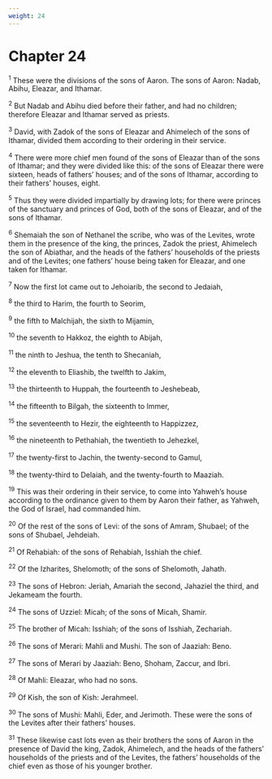 ```yaml
---
weight: 24
---
```


# Chapter 24

<sup>1</sup> These were the divisions of the sons of Aaron. The sons of Aaron: Nadab, Abihu, Eleazar, and Ithamar. 

<sup>2</sup> But Nadab and Abihu died before their father, and had no children; therefore Eleazar and Ithamar served as priests. 

<sup>3</sup> David, with Zadok of the sons of Eleazar and Ahimelech of the sons of Ithamar, divided them according to their ordering in their service. 

<sup>4</sup> There were more chief men found of the sons of Eleazar than of the sons of Ithamar; and they were divided like this: of the sons of Eleazar there were sixteen, heads of fathers’ houses; and of the sons of Ithamar, according to their fathers’ houses, eight. 

<sup>5</sup> Thus they were divided impartially by drawing lots; for there were princes of the sanctuary and princes of God, both of the sons of Eleazar, and of the sons of Ithamar. 

<sup>6</sup> Shemaiah the son of Nethanel the scribe, who was of the Levites, wrote them in the presence of the king, the princes, Zadok the priest, Ahimelech the son of Abiathar, and the heads of the fathers’ households of the priests and of the Levites; one fathers’ house being taken for Eleazar, and one taken for Ithamar. 

<sup>7</sup> Now the first lot came out to Jehoiarib, the second to Jedaiah, 

<sup>8</sup> the third to Harim, the fourth to Seorim, 

<sup>9</sup> the fifth to Malchijah, the sixth to Mijamin, 

<sup>10</sup> the seventh to Hakkoz, the eighth to Abijah, 

<sup>11</sup> the ninth to Jeshua, the tenth to Shecaniah, 

<sup>12</sup> the eleventh to Eliashib, the twelfth to Jakim, 

<sup>13</sup> the thirteenth to Huppah, the fourteenth to Jeshebeab, 

<sup>14</sup> the fifteenth to Bilgah, the sixteenth to Immer, 

<sup>15</sup> the seventeenth to Hezir, the eighteenth to Happizzez, 

<sup>16</sup> the nineteenth to Pethahiah, the twentieth to Jehezkel, 

<sup>17</sup> the twenty-first to Jachin, the twenty-second to Gamul, 

<sup>18</sup> the twenty-third to Delaiah, and the twenty-fourth to Maaziah. 

<sup>19</sup> This was their ordering in their service, to come into Yahweh’s house according to the ordinance given to them by Aaron their father, as Yahweh, the God of Israel, had commanded him. 

<sup>20</sup> Of the rest of the sons of Levi: of the sons of Amram, Shubael; of the sons of Shubael, Jehdeiah. 

<sup>21</sup> Of Rehabiah: of the sons of Rehabiah, Isshiah the chief. 

<sup>22</sup> Of the Izharites, Shelomoth; of the sons of Shelomoth, Jahath. 

<sup>23</sup> The sons of Hebron: Jeriah, Amariah the second, Jahaziel the third, and Jekameam the fourth. 

<sup>24</sup> The sons of Uzziel: Micah; of the sons of Micah, Shamir. 

<sup>25</sup> The brother of Micah: Isshiah; of the sons of Isshiah, Zechariah. 

<sup>26</sup> The sons of Merari: Mahli and Mushi. The son of Jaaziah: Beno. 

<sup>27</sup> The sons of Merari by Jaaziah: Beno, Shoham, Zaccur, and Ibri. 

<sup>28</sup> Of Mahli: Eleazar, who had no sons. 

<sup>29</sup> Of Kish, the son of Kish: Jerahmeel. 

<sup>30</sup> The sons of Mushi: Mahli, Eder, and Jerimoth. These were the sons of the Levites after their fathers’ houses. 

<sup>31</sup> These likewise cast lots even as their brothers the sons of Aaron in the presence of David the king, Zadok, Ahimelech, and the heads of the fathers’ households of the priests and of the Levites, the fathers’ households of the chief even as those of his younger brother. 



